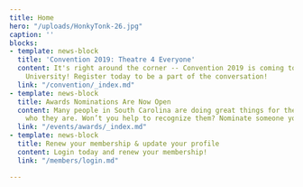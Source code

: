 ```yaml
---
title: Home
hero: "/uploads/HonkyTonk-26.jpg"
caption: ''
blocks:
- template: news-block
  title: 'Convention 2019: Theatre 4 Everyone'
  content: It's right around the corner -- Convention 2019 is coming to Francis Marion
    University! Register today to be a part of the conversation!
  link: "/convention/_index.md"
- template: news-block
  title: Awards Nominations Are Now Open
  content: Many people in South Carolina are doing great things for theatre. You know
    who they are. Won’t you help to recognize them? Nominate someone you know today!
  link: "/events/awards/_index.md"
- template: news-block
  title: Renew your membership & update your profile
  content: Login today and renew your membership!
  link: "/members/login.md"

---
```

